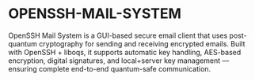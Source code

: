 # OPENSSH-MAIL-SYSTEM
OpenSSH Mail System is a GUI-based secure email client that uses post-quantum cryptography for sending and receiving encrypted emails. Built with OpenSSH + liboqs, it supports automatic key handling, AES-based encryption, digital signatures, and local+server key management — ensuring complete end-to-end quantum-safe communication.
